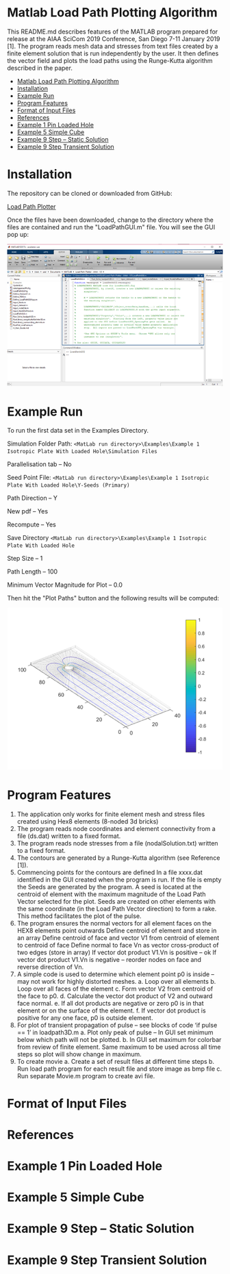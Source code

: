 # Matlab Load Path Plotting Algorithm

This README.md describes features of the MATLAB program prepared for release at the AIAA SciCom 2019 Conference, San Diego 7-11 January 2019 [1]. The program reads mesh data and stresses from text files created by a finite element solution that is run independently by the user. It then defines the vector field and plots the load paths using the Runge-Kutta algorithm described in the paper.

- [Matlab Load Path Plotting Algorithm](#matlab-load-path-plotting-algorithm)
- [Installation](#installation)
- [Example Run](#example-run)
- [Program Features](#program-features)
- [Format of Input Files](#format-of-input-files)
- [References](#references)
- [Example 1 Pin Loaded Hole](#example-1-pin-loaded-hole)
- [Example 5 Simple Cube](#example-5-simple-cube)
- [Example 9 Step – Static Solution](#example-9-step-%E2%80%93-static-solution)
- [Example 9 Step Transient Solution](#example-9-step-transient-solution)

# Installation

The repository can be cloned or downloaded from GitHub:

[Load Path Plotter](https://github.com/GarthPearce/LoadPathMATLAB)

Once the files have been downloaded, change to the directory where the files are contained and run the &quot;LoadPathGUI.m&quot; file. You will see the GUI pop up:

![GUI_1](markdown/img/gui1.png)

# Example Run

To run the first data set in the Examples Directory.

Simulation Folder Path:
`<MatLab run directory>\Examples\Example 1 Isotropic Plate With Loaded Hole\Simulation Files`

Parallelisation tab – No

Seed Point File:
`<MatLab run directory>\Examples\Example 1 Isotropic Plate With Loaded Hole\Y-Seeds (Primary)`

Path Direction – Y

New pdf – Yes

Recompute – Yes

Save Directory
`<MatLab run directory>\Examples\Example 1 Isotropic Plate With Loaded Hole`

Step Size – 1

Path Length – 100

Minimum Vector Magnitude for Plot – 0.0

Then hit the &quot;Plot Paths&quot; button and the following results will be computed:

![EX_1](markdown/img/ex1.png)

# Program Features

1.	The application only works for finite element mesh and stress files created using Hex8 elements (8-noded 3d bricks)
2.	The program reads node coordinates and element connectivity from a file (ds.dat)  written to a fixed format.
3.	The program reads node stresses from a file (nodalSolution.txt) written to a fixed format.
4.	The contours are generated by a Runge-Kutta algorithm (see Reference [1]).
5.	Commencing points for the contours are defined
    In a file xxxx.dat identified in the GUI created when the program is run.
    If the file is empty the Seeds are generated by the program. A seed is located at the centroid of element with the maximum magnitude of the Load Path Vector selected for the plot. Seeds are created on other elements with the same coordinate (in the Load Path Vector direction) to form a rake.  This method facilitates the plot of the pulse.  
6.	The program ensures the normal vectors for all element faces  on the HEX8 elements point outwards
    Define centroid of element and store in an array
    Define centroid of face and vector V1 from centroid of element to centroid of face
    Define normal to face Vn as vector cross-product of two edges (store in array)
    If vector dot product V1.Vn is positive – ok
    If vector dot product V1.Vn is negative – reorder nodes on face and reverse direction of Vn.  
7.	A simple code is used to determine which element point p0 is inside – may not work for highly distorted meshes.
a.	Loop over all elements
b.	Loop over all faces of the element 
c.	Form vector V2 from centroid of the face to p0.
d.	Calculate the vector dot product of V2 and outward face normal. 
e.	If all dot products are negative or zero p0 is in that element or on the surface of the element.
f.	If vector dot product is positive for any one face, p0 is outside element.
8.	For plot of transient propagation of pulse – see blocks of code ‘if pulse == 1’ in loadpath3D.m
a.	Plot only peak of pulse – In GUI set minimum below which path will not be plotted. 
b.	In GUI set maximum for colorbar from review of finite element. Same maximum to be used across all time steps so plot will show change in maximum.  
9.	To create movie 
a.	Create a set of result files at different time steps 
b.	Run load path program for each result file and store image as bmp file
c.	Run separate Movie.m program to create avi file. 


# Format of Input Files

# References

# Example 1  Pin Loaded Hole

# Example 5 Simple Cube

# Example 9 Step – Static Solution

# Example 9 Step Transient Solution